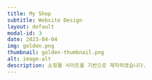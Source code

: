 ```yaml
---
title: My Shop
subtitle: Website Design
layout: default
modal-id: 3
date: 2023-04-04
img: golden.png
thumbnail: golden-thumbnail.png
alt: image-alt
description: 쇼핑몰 사이트를 기반으로 제작하였습니다.
---
```

